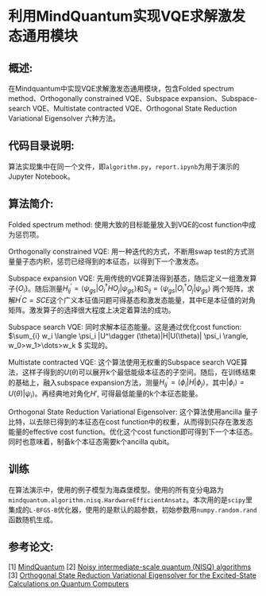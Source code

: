 # 利用MindQuantum实现VQE求解激发态通用模块

## 概述:
在Mindquantum中实现VQE求解激发态通用模块，包含Folded spectrum method、Orthogonally constrained VQE、Subspace expansion、Subspace-search VQE、Multistate contracted VQE、Orthogonal State Reduction Variational Eigensolver 六种方法。

## 代码目录说明:
算法实现集中在同一个文件，即`algorithm.py`，`report.ipynb`为用于演示的Jupyter Notebook。

## 算法简介:

Folded spectrum method: 使用大致的目标能量放入到VQE的cost function中成为惩罚项。

Orthogonally constrained VQE: 用一种迭代的方式，不断用swap test的方式测量量子态内积，惩罚已经得到的本征态，以得到下一个激发态。

Subspace expansion VQE: 先用传统的VQE算法得到基态，随后定义一组激发算子$\{O_i\}$。随后测量$H_{ij}^{'} =\langle\psi_{gs} |O_i^{\dagger} H O_j | \psi_{gs}\rangle$和$S_{ij}=\langle \psi_{gs} |O_i^\dagger O_j | \psi_{gs}\rangle$ 两个矩阵，求解$H^{'} C=SCE$这个广义本征值问题可得基态和激发态能量，其中E是本征值的对角矩阵。激发算子的选择很大程度上决定着算法的成功。

Subspace search VQE: 同时求解本征态能量。这是通过优化cost function: $\sum_{i} w_i \langle \psi_i |U^\dagger (\theta)|H|U(\theta)| \psi_i \rangle, w_0>w_1>\dots>w_k $ 实现的。

Multistate contracted VQE: 这个算法使用无权重的Subspace search VQE算法，这样子得到的$U(\theta)$可以展开k个最低能级本征态的子空间。随后，在训练结束的基础上，融入subspace expansion方法，测量$H_{ij}^{'}=\langle \phi_i |H| \phi_j \rangle$，其中$|\phi_i\rangle=U(θ)|\psi_i⟩$。再经典地对角化$H'$, 可得最低能量的k个本征态能量。

Orthogonal State Reduction Variational Eigensolver: 这个算法使用ancilla 量子比特，以去除已得到的本征态在cost function中的权重，从而得到只存在激发态能量的effective cost function。优化这个cost function即可得到下一个本征态。同时也意味着，制备k个本征态需要k个ancilla qubit。


## 训练
在算法演示中，使用的例子模型为海森堡模型。使用的所有变分电路为`mindquantum.algorithm.nisq.HardwareEfficientAnsatz`。本次用的是`scipy`里集成的`L-BFGS-B`优化器，使用的是默认的超参数，初始参数用`numpy.random.rand`函数随机生成。


## 参考论文:
[1] [MindQuantum](https://gitee.com/mindspore/mindquantum/tree/master)
[2] [Noisy intermediate-scale quantum (NISQ) algorithms](https://doi.org/10.1103/RevModPhys.94.015004)
[3] [Orthogonal State Reduction Variational Eigensolver for the Excited-State Calculations on Quantum Computers](https://pubs.acs.org/doi/10.1021/acs.jctc.2c00159)